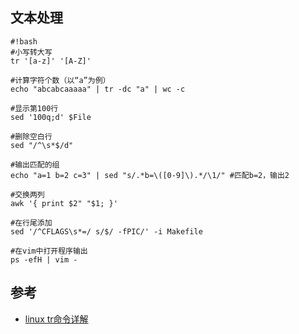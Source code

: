 ## 文本处理
```
#!bash
#小写转大写
tr '[a-z]' '[A-Z]'

#计算字符个数（以“a”为例）
echo "abcabcaaaaa" | tr -dc "a" | wc -c

#显示第100行
sed '100q;d' $File

#删除空白行
sed "/^\s*$/d"

#输出匹配的组
echo "a=1 b=2 c=3" | sed "s/.*b=\([0-9]\).*/\1/" #匹配b=2，输出2

#交换两列
awk '{ print $2" "$1; }'

#在行尾添加
sed '/^CFLAGS\s*=/ s/$/ -fPIC/' -i Makefile

#在vim中打开程序输出
ps -efH | vim -
```

## 参考
* [linux tr命令详解](http://blog.sina.com.cn/s/blog_58c3f7960100uttl.html)